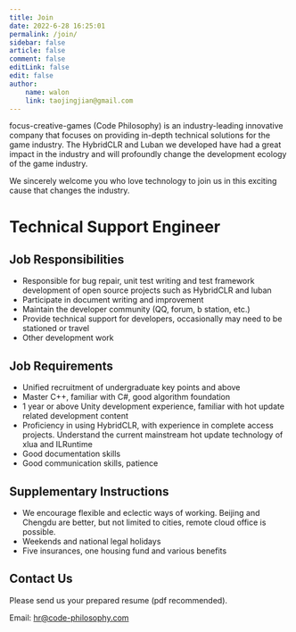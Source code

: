 ```yaml
---
title: Join
date: 2022-6-28 16:25:01
permalink: /join/
sidebar: false
article: false
comment: false
editLink: false
edit: false
author:
    name: walon
    link: taojingjian@gmail.com
---
```



focus-creative-games (Code Philosophy) is an industry-leading innovative company that focuses on providing in-depth technical solutions for the game industry. The HybridCLR and Luban we developed have had a great impact in the industry and will profoundly change the development ecology of the game industry.

We sincerely welcome you who love technology to join us in this exciting cause that changes the industry.

# Technical Support Engineer

## Job Responsibilities

- Responsible for bug repair, unit test writing and test framework development of open source projects such as HybridCLR and luban
- Participate in document writing and improvement
- Maintain the developer community (QQ, forum, b station, etc.)
- Provide technical support for developers, occasionally may need to be stationed or travel
- Other development work

## Job Requirements

- Unified recruitment of undergraduate key points and above
- Master C++, familiar with C#, good algorithm foundation
- 1 year or above Unity development experience, familiar with hot update related development content
- Proficiency in using HybridCLR, with experience in complete access projects. Understand the current mainstream hot update technology of xlua and ILRuntime
- Good documentation skills
- Good communication skills, patience

## Supplementary Instructions

- We encourage flexible and eclectic ways of working. Beijing and Chengdu are better, but not limited to cities, remote cloud office is possible.
- Weekends and national legal holidays
- Five insurances, one housing fund and various benefits

## Contact Us

Please send us your prepared resume (pdf recommended).

Email: hr@code-philosophy.com

